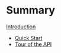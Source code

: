 # Summary

[Introduction](../../../README.md)

-   [Quick Start](./quick_start.md)
-   [Tour of the API](./tour_api.md)
